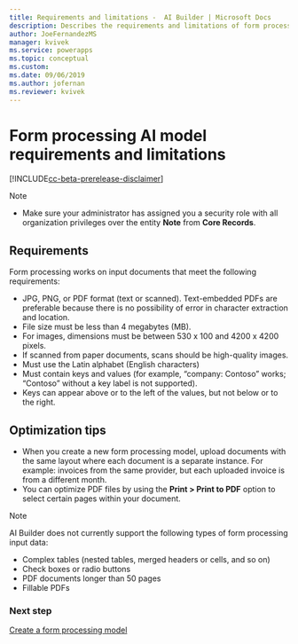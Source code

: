 ```yaml
---
title: Requirements and limitations -  AI Builder | Microsoft Docs
description: Describes the requirements and limitations of form processing models in AI Builder.
author: JoeFernandezMS
manager: kvivek
ms.service: powerapps
ms.topic: conceptual
ms.custom: 
ms.date: 09/06/2019
ms.author: jofernan
ms.reviewer: kvivek
---
```


# Form processing AI model requirements and limitations

[!INCLUDE[cc-beta-prerelease-disclaimer](./includes/cc-beta-prerelease-disclaimer.md)]

> [!NOTE]
> - Make sure your administrator has assigned you a security role with all organization privileges over the entity **Note** from **Core Records**.


## Requirements

Form processing works on input documents that meet the following requirements:

- JPG, PNG, or PDF format (text or scanned). Text-embedded PDFs are preferable because there is no possibility of error in character extraction and location.
- File size must be less than 4 megabytes (MB).
- For images, dimensions must be between 530 x 100 and 4200 x 4200 pixels.
- If scanned from paper documents, scans should be high-quality images.
- Must use the Latin alphabet (English characters)
- Must contain keys and values (for example, “company: Contoso” works; “Contoso” without a key label is not supported). 
- Keys can appear above or to the left of the values, but not below or to the right.

## Optimization tips

- When you create a new form processing model, upload documents with the same layout where each document is a separate instance. For example: invoices from the same provider, but each uploaded invoice is from a different month. 
- You can optimize PDF files by using the **Print > Print to PDF** option to select certain pages within your document. 


 > [!NOTE] 
 > AI Builder does not currently support the following types of form processing input data:
 > - Complex tables (nested tables, merged headers or cells, and so on)
 > - Check boxes or radio buttons
 > - PDF documents longer than 50 pages
 > - Fillable PDFs 

### Next step
[Create a form processing model](create-form-processing-model.md)
